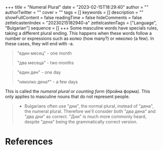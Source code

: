 +++
title = "Numeral Plural"
date = "2023-02-15T18:29:40"
author = ""
authorTwitter = ""
cover = ""
tags = []
keywords = []
description = ""
showFullContent = false
readingTime = false
hideComments = false
zettelcastenIndex = "20230215182940-a"
zettelcastenTags = ["Language", "Bulgarian"]
sequence = []
+++
Some masculine words have specials rules, taking a different plural ending. This happens when these words follow a number or expressions such as колко (how many?) or няколко (a few). In these cases, they will end with -a.

 > 
 > "един месец" - one month
 > 
 > "два месеца" - two months

 > 
 > "един ден" - one day
 > 
 > "няколко дена\*" - a few days

This is called the *numeral plural* or *counting form* (бройна форма). This only applies to masculine nouns that do not represent people.

 > 
 > * Bulgarians often use "дни", the normal plural, instead of "дена", the numeral plural. Therefore we'll consider both "два дена" and "два дни" as correct. "Дни" is much more commonly heard, despite "дена" being the grammatically correct version.

# References
